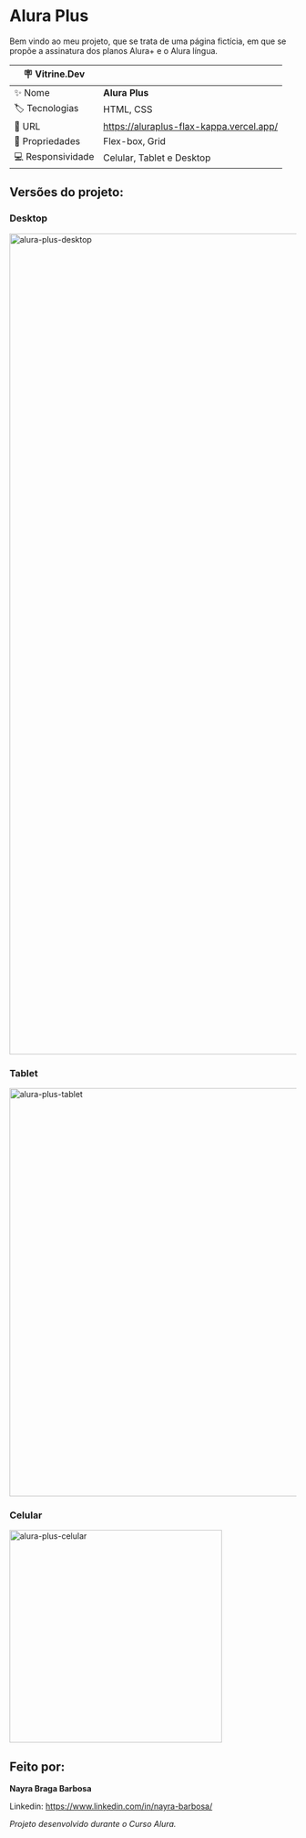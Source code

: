 # Alura Plus

Bem vindo ao meu projeto, que se trata de uma página fictícia, em que se propõe a assinatura dos planos Alura+ e o Alura língua.

|:placard: Vitrine.Dev |                                         | 
| -------------------- | ----------------------------------------|
| :sparkles: Nome      | **Alura Plus**                          |
| :label: Tecnologias  | HTML, CSS                               |
| :rocket: URL         | https://aluraplus-flax-kappa.vercel.app/|
| 🧰 Propriedades      | Flex-box, Grid                          |
| 💻 Responsividade    | Celular, Tablet e Desktop               |


## Versões do projeto:

### Desktop

<img width="1440" alt="alura-plus-desktop" src="https://github.com/nayrabra/aluraplus/assets/102299426/ea79fb03-c495-416b-b465-3c28bbff620f#vitrinedev">

### Tablet

<img width="716" alt="alura-plus-tablet" src="https://github.com/nayrabra/aluraplus/assets/102299426/6367d316-5a5f-4bcd-8c96-3f168ba77347">

### Celular

<img width="373" alt="alura-plus-celular" src="https://github.com/nayrabra/aluraplus/assets/102299426/22de0de7-2077-46b2-9392-ee24f6e8e3dc">

## Feito por:

**Nayra Braga Barbosa**

Linkedin: https://www.linkedin.com/in/nayra-barbosa/

*Projeto desenvolvido durante o Curso Alura.*

